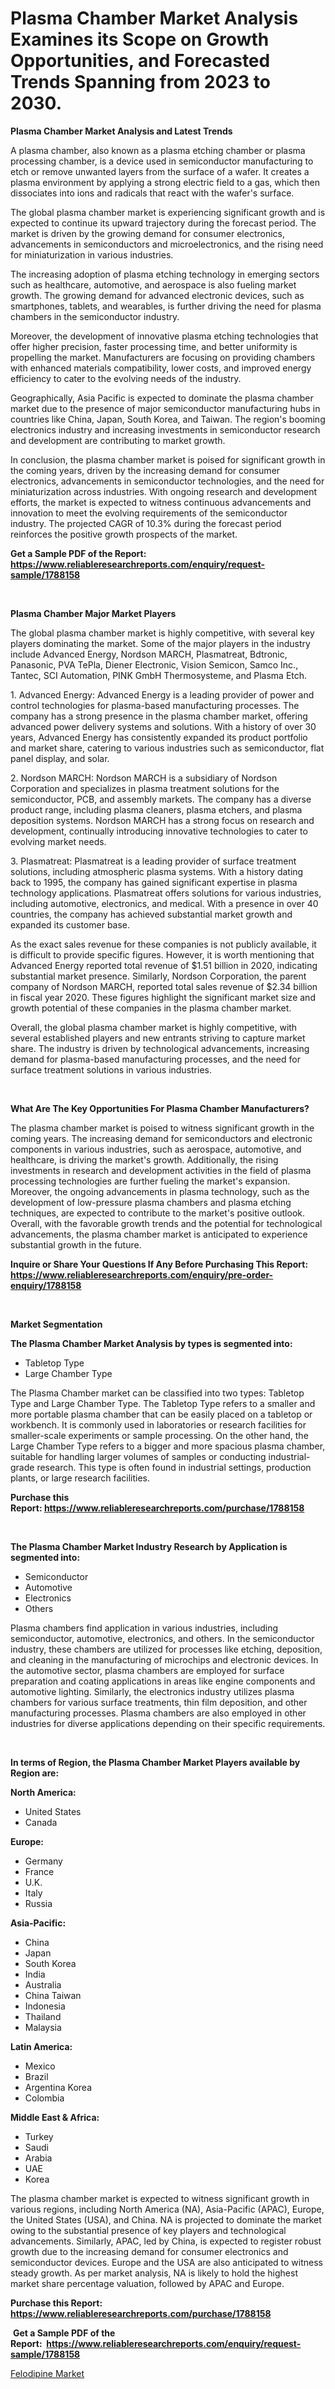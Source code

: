 <p><h1>Plasma Chamber Market Analysis Examines its Scope on Growth Opportunities, and Forecasted Trends Spanning from 2023 to 2030.</h1></p><p><strong>Plasma Chamber Market Analysis and Latest Trends</strong></p>
<p><p>A plasma chamber, also known as a plasma etching chamber or plasma processing chamber, is a device used in semiconductor manufacturing to etch or remove unwanted layers from the surface of a wafer. It creates a plasma environment by applying a strong electric field to a gas, which then dissociates into ions and radicals that react with the wafer's surface.</p><p>The global plasma chamber market is experiencing significant growth and is expected to continue its upward trajectory during the forecast period. The market is driven by the growing demand for consumer electronics, advancements in semiconductors and microelectronics, and the rising need for miniaturization in various industries.</p><p>The increasing adoption of plasma etching technology in emerging sectors such as healthcare, automotive, and aerospace is also fueling market growth. The growing demand for advanced electronic devices, such as smartphones, tablets, and wearables, is further driving the need for plasma chambers in the semiconductor industry.</p><p>Moreover, the development of innovative plasma etching technologies that offer higher precision, faster processing time, and better uniformity is propelling the market. Manufacturers are focusing on providing chambers with enhanced materials compatibility, lower costs, and improved energy efficiency to cater to the evolving needs of the industry.</p><p>Geographically, Asia Pacific is expected to dominate the plasma chamber market due to the presence of major semiconductor manufacturing hubs in countries like China, Japan, South Korea, and Taiwan. The region's booming electronics industry and increasing investments in semiconductor research and development are contributing to market growth.</p><p>In conclusion, the plasma chamber market is poised for significant growth in the coming years, driven by the increasing demand for consumer electronics, advancements in semiconductor technologies, and the need for miniaturization across industries. With ongoing research and development efforts, the market is expected to witness continuous advancements and innovation to meet the evolving requirements of the semiconductor industry. The projected CAGR of 10.3% during the forecast period reinforces the positive growth prospects of the market.</p></p>
<p><strong>Get a Sample PDF of the Report:&nbsp; <a href="https://www.reliableresearchreports.com/enquiry/request-sample/1788158">https://www.reliableresearchreports.com/enquiry/request-sample/1788158</a></strong></p>
<p>&nbsp;</p>
<p><strong>Plasma Chamber Major Market Players</strong></p>
<p><p>The global plasma chamber market is highly competitive, with several key players dominating the market. Some of the major players in the industry include Advanced Energy, Nordson MARCH, Plasmatreat, Bdtronic, Panasonic, PVA TePla, Diener Electronic, Vision Semicon, Samco Inc., Tantec, SCI Automation, PINK GmbH Thermosysteme, and Plasma Etch.</p><p>1. Advanced Energy: Advanced Energy is a leading provider of power and control technologies for plasma-based manufacturing processes. The company has a strong presence in the plasma chamber market, offering advanced power delivery systems and solutions. With a history of over 30 years, Advanced Energy has consistently expanded its product portfolio and market share, catering to various industries such as semiconductor, flat panel display, and solar.</p><p>2. Nordson MARCH: Nordson MARCH is a subsidiary of Nordson Corporation and specializes in plasma treatment solutions for the semiconductor, PCB, and assembly markets. The company has a diverse product range, including plasma cleaners, plasma etchers, and plasma deposition systems. Nordson MARCH has a strong focus on research and development, continually introducing innovative technologies to cater to evolving market needs.</p><p>3. Plasmatreat: Plasmatreat is a leading provider of surface treatment solutions, including atmospheric plasma systems. With a history dating back to 1995, the company has gained significant expertise in plasma technology applications. Plasmatreat offers solutions for various industries, including automotive, electronics, and medical. With a presence in over 40 countries, the company has achieved substantial market growth and expanded its customer base.</p><p>As the exact sales revenue for these companies is not publicly available, it is difficult to provide specific figures. However, it is worth mentioning that Advanced Energy reported total revenue of $1.51 billion in 2020, indicating substantial market presence. Similarly, Nordson Corporation, the parent company of Nordson MARCH, reported total sales revenue of $2.34 billion in fiscal year 2020. These figures highlight the significant market size and growth potential of these companies in the plasma chamber market.</p><p>Overall, the global plasma chamber market is highly competitive, with several established players and new entrants striving to capture market share. The industry is driven by technological advancements, increasing demand for plasma-based manufacturing processes, and the need for surface treatment solutions in various industries.</p></p>
<p>&nbsp;</p>
<p><strong>What Are The Key Opportunities For Plasma Chamber Manufacturers?</strong></p>
<p><p>The plasma chamber market is poised to witness significant growth in the coming years. The increasing demand for semiconductors and electronic components in various industries, such as aerospace, automotive, and healthcare, is driving the market's growth. Additionally, the rising investments in research and development activities in the field of plasma processing technologies are further fueling the market's expansion. Moreover, the ongoing advancements in plasma technology, such as the development of low-pressure plasma chambers and plasma etching techniques, are expected to contribute to the market's positive outlook. Overall, with the favorable growth trends and the potential for technological advancements, the plasma chamber market is anticipated to experience substantial growth in the future.</p></p>
<p><strong>Inquire or Share Your Questions If Any Before Purchasing This Report: <a href="https://www.reliableresearchreports.com/enquiry/pre-order-enquiry/1788158">https://www.reliableresearchreports.com/enquiry/pre-order-enquiry/1788158</a></strong></p>
<p>&nbsp;</p>
<p><strong>Market Segmentation</strong></p>
<p><strong>The Plasma Chamber Market Analysis by types is segmented into:</strong></p>
<p><ul><li>Tabletop Type</li><li>Large Chamber Type</li></ul></p>
<p><p>The Plasma Chamber market can be classified into two types: Tabletop Type and Large Chamber Type. The Tabletop Type refers to a smaller and more portable plasma chamber that can be easily placed on a tabletop or workbench. It is commonly used in laboratories or research facilities for smaller-scale experiments or sample processing. On the other hand, the Large Chamber Type refers to a bigger and more spacious plasma chamber, suitable for handling larger volumes of samples or conducting industrial-grade research. This type is often found in industrial settings, production plants, or large research facilities.</p></p>
<p><strong>Purchase this Report:&nbsp;<a href="https://www.reliableresearchreports.com/purchase/1788158">https://www.reliableresearchreports.com/purchase/1788158</a></strong></p>
<p>&nbsp;</p>
<p><strong>The Plasma Chamber Market Industry Research by Application is segmented into:</strong></p>
<p><ul><li>Semiconductor</li><li>Automotive</li><li>Electronics</li><li>Others</li></ul></p>
<p><p>Plasma chambers find application in various industries, including semiconductor, automotive, electronics, and others. In the semiconductor industry, these chambers are utilized for processes like etching, deposition, and cleaning in the manufacturing of microchips and electronic devices. In the automotive sector, plasma chambers are employed for surface preparation and coating applications in areas like engine components and automotive lighting. Similarly, the electronics industry utilizes plasma chambers for various surface treatments, thin film deposition, and other manufacturing processes. Plasma chambers are also employed in other industries for diverse applications depending on their specific requirements.</p></p>
<p>&nbsp;</p>
<p><strong>In terms of Region, the Plasma Chamber Market Players available by Region are:</strong></p>
<p>
    <p> <strong> North America: </strong>
        <ul>
            <li>United States</li>
            <li>Canada</li>
        </ul>
        </p> 
    <p> <strong> Europe: </strong>
        <ul>
            <li>Germany</li>
            <li>France</li>
            <li>U.K.</li>
            <li>Italy</li>
            <li>Russia</li>
        </ul>
        </p> 
    <p> <strong> Asia-Pacific: </strong>
        <ul>
            <li>China</li>
            <li>Japan</li>
            <li>South Korea</li>
            <li>India</li>
            <li>Australia</li>
            <li>China Taiwan</li>
            <li>Indonesia</li>
            <li>Thailand</li>
            <li>Malaysia</li>
        </ul>
        </p> 
    <p> <strong> Latin America: </strong>
        <ul>
            <li>Mexico</li>
            <li>Brazil</li>
            <li>Argentina Korea</li>
            <li>Colombia</li>
        </ul>
        </p> 
    <p> <strong> Middle East & Africa: </strong>
        <ul>
            <li>Turkey</li>
            <li>Saudi</li>
            <li>Arabia</li>
            <li>UAE</li>
            <li>Korea</li>
        </ul>
    </p>
    </p>
<p><p>The plasma chamber market is expected to witness significant growth in various regions, including North America (NA), Asia-Pacific (APAC), Europe, the United States (USA), and China. NA is projected to dominate the market owing to the substantial presence of key players and technological advancements. Similarly, APAC, led by China, is expected to register robust growth due to the increasing demand for consumer electronics and semiconductor devices. Europe and the USA are also anticipated to witness steady growth. As per market analysis, NA is likely to hold the highest market share percentage valuation, followed by APAC and Europe.</p></p>
<p><strong>Purchase this Report: <a href="https://www.reliableresearchreports.com/purchase/1788158">https://www.reliableresearchreports.com/purchase/1788158</a></strong></p>
<p>&nbsp;<strong>Get a Sample PDF of the Report:&nbsp;&nbsp;<a href="https://www.reliableresearchreports.com/enquiry/request-sample/1788158">https://www.reliableresearchreports.com/enquiry/request-sample/1788158</a></strong></p>
<p><strong></strong></p>
<p><p><a href="https://github.com/amonskiyk/Market-Research-Report-List-1/blob/main/felodipine-market.md">Felodipine Market</a></p></p>